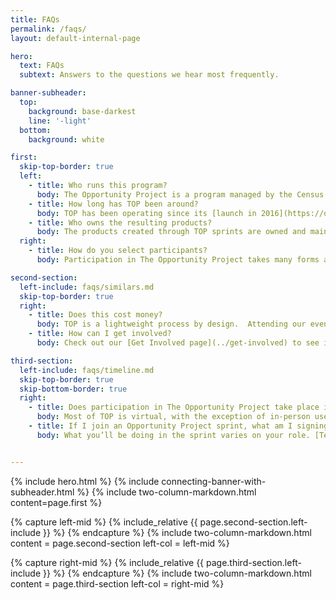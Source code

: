 ```yaml
---
title: FAQs
permalink: /faqs/
layout: default-internal-page

hero:
  text: FAQs
  subtext: Answers to the questions we hear most frequently.

banner-subheader:
  top:
    background: base-darkest
    line: '-light'
  bottom:
    background: white

first:
  skip-top-border: true
  left: 
    - title: Who runs this program?
      body: The Opportunity Project is a program managed by the Census Open Innovation Labs, part of the U.S. Census Bureau. [Learn more about COIL](../coil).
    - title: How long has TOP been around?
      body: TOP has been operating since its [launch in 2016](https://obamawhitehouse.archives.gov/the-press-office/2016/10/06/fact-sheet-opportunity-project-unleashing-power-open-data-build#:~:text=The%20President%20launched%20the%20Opportunity,%2C%20quality%20schools%2C%20and%20jobs.).
    - title: Who owns the resulting products? 
      body: The products created through TOP sprints are owned and maintained by the technology developers who built them. In other words, the government agencies involved do not own and maintain these products. Teams can choose their approach after the sprint, often including taking them to market, open sourcing, or handing them off to partners.
  right:
    - title: How do you select participants?
      body: Participation in The Opportunity Project takes many forms and is open to the general public. Problem statements are sourced through a government-wide intake process.  Most of our workshops (around the country and now virtual) are open for public registration and advertised widely.  Our sprint participants are selected based on interest, bandwidth, and alignment with specific problem statements.  We select judges for our prize competitions based on expertise, and anyone who has completed TOP’s toolkit or sprint process are eligible to apply. [Learn more about how to get involved](../get-involved) and [the roles in our sprints](../our-process/#roles).

second-section:
  left-include: faqs/similars.md
  skip-top-border: true
  right: 
    - title: Does this cost money?
      body: TOP is a lightweight process by design.  Attending our events, participating in our sprints and challenges does not cost money. It is free and open for nonprofits, companies, civic tech groups, and agencies to get involved. Our [TOPx toolkit](../topx-toolkit/introduction) is now open to all federal agencies and interested stakeholders.  Receiving technical assistance from our team specifically to launch TOPx in other federal agencies may require an interagency agreement. [Please contact us for details](mailto:census.opportunityproject@census.gov).
    - title: How can I get involved? 
      body: Check out our [Get Involved page](../get-involved) to see if there is an active sprint running, and if not, [sign up to receive updates](https://public.govdelivery.com/accounts/USCENSUS/signup/16610) about upcoming sprints and opportunities to engage with us. 

third-section:
  left-include: faqs/timeline.md
  skip-top-border: true
  skip-bottom-border: true
  right: 
    - title: Does participation in The Opportunity Project take place in-person or remotely?
      body: Most of TOP is virtual, with the exception of in-person user engagement workshops and our end of year Demo Day in Washington DC. _Currently due to COVID-19, 100% of TOP is virtual in 2021._ 
    - title: If I join an Opportunity Project sprint, what am I signing up for?
      body: What you’ll be doing in the sprint varies on your role. [Tech teams](../our-process/#tech-teams) are signing up to build a product or feature — whether new or within an existing  product or platform — that uses open data to solve one of our sprint problem statements. [User advocates](../our-process/#user-advocates) are signing up to give feedback and ensure the products built are meeting real community needs. Data experts are signing up to give feedback and share insights on federal open data sets. [Product advisors](../our-process/#product-advisors) are signing up to help tech teams develop products with a viable long term strategy. [Learn more about each role](../our-process/#how-it-works).


---
```


{% include hero.html %}
{% include connecting-banner-with-subheader.html %}
{% include two-column-markdown.html content=page.first %}

{% capture left-mid %}
  {% include_relative {{ page.second-section.left-include }} %}
{% endcapture %}
{% include two-column-markdown.html content = page.second-section left-col = left-mid %}

{% capture right-mid %}
  {% include_relative {{ page.third-section.left-include }} %}
{% endcapture %}
{% include two-column-markdown.html content = page.third-section left-col = right-mid %}

<br>
<br>